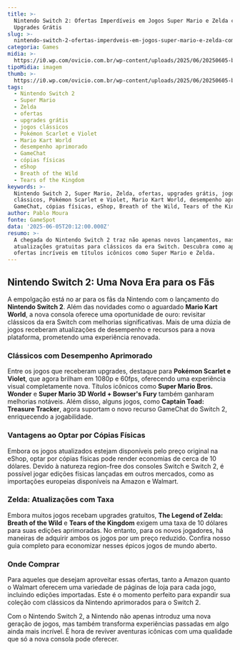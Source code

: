 ```yaml
---
title: >-
  Nintendo Switch 2: Ofertas Imperdíveis em Jogos Super Mario e Zelda com
  Upgrades Grátis
slug: >-
  nintendo-switch-2-ofertas-imperdveis-em-jogos-super-mario-e-zelda-com-upgrades-grtis
categoria: Games
midia: >-
  https://i0.wp.com/ovicio.com.br/wp-content/uploads/2025/06/20250605-brad-pitt-channing-tatum.webp
tipoMidia: imagem
thumb: >-
  https://i0.wp.com/ovicio.com.br/wp-content/uploads/2025/06/20250605-brad-pitt-channing-tatum.webp
tags:
  - Nintendo Switch 2
  - Super Mario
  - Zelda
  - ofertas
  - upgrades grátis
  - jogos clássicos
  - Pokémon Scarlet e Violet
  - Mario Kart World
  - desempenho aprimorado
  - GameChat
  - cópias físicas
  - eShop
  - Breath of the Wild
  - Tears of the Kingdom
keywords: >-
  Nintendo Switch 2, Super Mario, Zelda, ofertas, upgrades grátis, jogos
  clássicos, Pokémon Scarlet e Violet, Mario Kart World, desempenho aprimorado,
  GameChat, cópias físicas, eShop, Breath of the Wild, Tears of the Kingdom
author: Pablo Moura
fonte: GameSpot
data: '2025-06-05T20:12:00.000Z'
resumo: >-
  A chegada do Nintendo Switch 2 traz não apenas novos lançamentos, mas também
  atualizações gratuitas para clássicos da era Switch. Descubra como aproveitar
  ofertas incríveis em títulos icônicos como Super Mario e Zelda.
---
```


## Nintendo Switch 2: Uma Nova Era para os Fãs

A empolgação está no ar para os fãs da Nintendo com o lançamento do **Nintendo Switch 2**. Além das novidades como o aguardado **Mario Kart World**, a nova consola oferece uma oportunidade de ouro: revisitar clássicos da era Switch com melhorias significativas. Mais de uma dúzia de jogos receberam atualizações de desempenho e recursos para a nova plataforma, prometendo uma experiência renovada.

### Clássicos com Desempenho Aprimorado

Entre os jogos que receberam upgrades, destaque para **Pokémon Scarlet e Violet**, que agora brilham em 1080p e 60fps, oferecendo uma experiência visual completamente nova. Títulos icônicos como **Super Mario Bros. Wonder** e **Super Mario 3D World + Bowser's Fury** também ganharam melhorias notáveis. Além disso, alguns jogos, como **Captain Toad: Treasure Tracker**, agora suportam o novo recurso GameChat do Switch 2, enriquecendo a jogabilidade.

### Vantagens ao Optar por Cópias Físicas

Embora os jogos atualizados estejam disponíveis pelo preço original na eShop, optar por cópias físicas pode render economias de cerca de 10 dólares. Devido à natureza region-free dos consoles Switch e Switch 2, é possível jogar edições físicas lançadas em outros mercados, como as importações europeias disponíveis na Amazon e Walmart.

### Zelda: Atualizações com Taxa

Embora muitos jogos recebam upgrades gratuitos, **The Legend of Zelda: Breath of the Wild** e **Tears of the Kingdom** exigem uma taxa de 10 dólares para suas edições aprimoradas. No entanto, para os novos jogadores, há maneiras de adquirir ambos os jogos por um preço reduzido. Confira nosso guia completo para economizar nesses épicos jogos de mundo aberto.

### Onde Comprar

Para aqueles que desejam aproveitar essas ofertas, tanto a Amazon quanto o Walmart oferecem uma variedade de páginas de loja para cada jogo, incluindo edições importadas. Este é o momento perfeito para expandir sua coleção com clássicos da Nintendo aprimorados para o Switch 2.

Com o Nintendo Switch 2, a Nintendo não apenas introduz uma nova geração de jogos, mas também transforma experiências passadas em algo ainda mais incrível. É hora de reviver aventuras icônicas com uma qualidade que só a nova consola pode oferecer.
